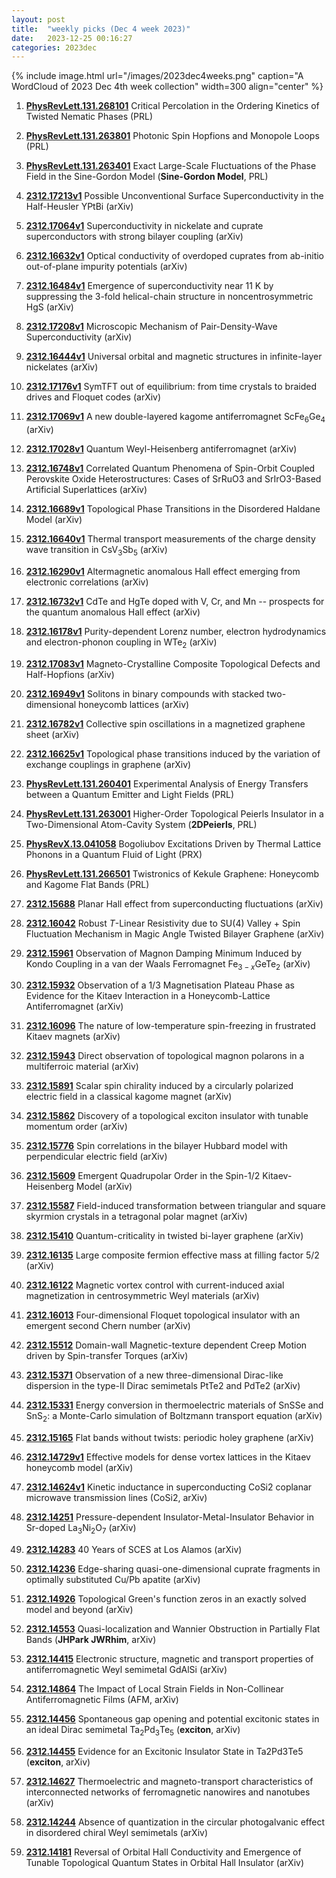 ```yaml
---
layout: post
title:  "weekly picks (Dec 4 week 2023)"
date:   2023-12-25 00:16:27
categories: 2023dec
---
```



{% include image.html url="/images/2023dec4weeks.png" caption="A WordCloud of 2023 Dec 4th week collection" width=300 align="center" %}


1. **[PhysRevLett.131.268101](https://link.aps.org/doi/10.1103/PhysRevLett.131.268101)** Critical Percolation in the Ordering Kinetics of Twisted Nematic Phases (PRL)



1. **[PhysRevLett.131.263801](https://link.aps.org/doi/10.1103/PhysRevLett.131.263801)** Photonic Spin Hopfions and Monopole Loops (PRL)

1. **[PhysRevLett.131.263401](https://link.aps.org/doi/10.1103/PhysRevLett.131.263401)** Exact Large-Scale Fluctuations of the Phase Field in the Sine-Gordon Model (**Sine-Gordon Model**, PRL)



1. **[2312.17213v1](https://arxiv.org/abs/2312.17213v1)** Possible Unconventional Surface Superconductivity in the Half-Heusler YPtBi (arXiv)

1. **[2312.17064v1](https://arxiv.org/abs/2312.17064v1)** Superconductivity in nickelate and cuprate superconductors with strong bilayer coupling (arXiv)

1. **[2312.16632v1](https://arxiv.org/abs/2312.16632v1)** Optical conductivity of overdoped cuprates from ab-initio out-of-plane impurity potentials (arXiv)

1. **[2312.16484v1](https://arxiv.org/abs/2312.16484v1)** Emergence of superconductivity near 11 K by suppressing the 3-fold helical-chain structure in noncentrosymmetric HgS (arXiv)

1. **[2312.17208v1](https://arxiv.org/abs/2312.17208v1)** Microscopic Mechanism of Pair-Density-Wave Superconductivity (arXiv)

1. **[2312.16444v1](https://arxiv.org/abs/2312.16444v1)** Universal orbital and magnetic structures in infinite-layer nickelates (arXiv)

1. **[2312.17176v1](https://arxiv.org/abs/2312.17176v1)** SymTFT out of equilibrium: from time crystals to braided drives and Floquet codes (arXiv)

1. **[2312.17069v1](https://arxiv.org/abs/2312.17069v1)** A new double-layered kagome antiferromagnet ScFe$_6$Ge$_4$ (arXiv)

1. **[2312.17028v1](https://arxiv.org/abs/2312.17028v1)** Quantum Weyl-Heisenberg antiferromagnet (arXiv)

1. **[2312.16748v1](https://arxiv.org/abs/2312.16748v1)** Correlated Quantum Phenomena of Spin-Orbit Coupled Perovskite Oxide Heterostructures: Cases of SrRuO3 and SrIrO3-Based Artificial Superlattices (arXiv)

1. **[2312.16689v1](https://arxiv.org/abs/2312.16689v1)** Topological Phase Transitions in the Disordered Haldane Model (arXiv)

1. **[2312.16640v1](https://arxiv.org/abs/2312.16640v1)** Thermal transport measurements of the charge density wave transition in CsV$_3$Sb$_5$ (arXiv)

1. **[2312.16290v1](https://arxiv.org/abs/2312.16290v1)** Altermagnetic anomalous Hall effect emerging from electronic correlations (arXiv)

1. **[2312.16732v1](https://arxiv.org/abs/2312.16732v1)** CdTe and HgTe doped with V, Cr, and Mn -- prospects for the quantum anomalous Hall effect (arXiv)

1. **[2312.16178v1](https://arxiv.org/abs/2312.16178v1)** Purity-dependent Lorenz number, electron hydrodynamics and electron-phonon coupling in WTe$_2$ (arXiv)

1. **[2312.17083v1](https://arxiv.org/abs/2312.17083v1)** Magneto-Crystalline Composite Topological Defects and Half-Hopfions (arXiv)

1. **[2312.16949v1](https://arxiv.org/abs/2312.16949v1)** Solitons in binary compounds with stacked two-dimensional honeycomb lattices (arXiv)

1. **[2312.16782v1](https://arxiv.org/abs/2312.16782v1)** Collective spin oscillations in a magnetized graphene sheet (arXiv)

1. **[2312.16625v1](https://arxiv.org/abs/2312.16625v1)** Topological phase transitions induced by the variation of exchange couplings in graphene (arXiv)



1. **[PhysRevLett.131.260401](https://link.aps.org/doi/10.1103/PhysRevLett.131.260401)** Experimental Analysis of Energy Transfers between a Quantum Emitter and Light Fields (PRL)

1. **[PhysRevLett.131.263001](https://link.aps.org/doi/10.1103/PhysRevLett.131.263001)** Higher-Order Topological Peierls Insulator in a Two-Dimensional Atom-Cavity System (**2DPeierls**, PRL)







1. **[PhysRevX.13.041058](https://link.aps.org/doi/10.1103/PhysRevX.13.041058)** Bogoliubov Excitations Driven by Thermal Lattice Phonons in a Quantum Fluid of Light (PRX)

1. **[PhysRevLett.131.266501](https://link.aps.org/doi/10.1103/PhysRevLett.131.266501)** Twistronics of Kekule Graphene: Honeycomb and Kagome Flat Bands (PRL)



1. **[2312.15688](http://arxiv.org/abs/2312.15688)** Planar Hall effect from superconducting fluctuations (arXiv)

1. **[2312.16042](http://arxiv.org/abs/2312.16042)** Robust $T$-Linear Resistivity due to SU(4) Valley + Spin Fluctuation Mechanism in Magic Angle Twisted Bilayer Graphene (arXiv)

1. **[2312.15961](http://arxiv.org/abs/2312.15961)** Observation of Magnon Damping Minimum Induced by Kondo Coupling in a van der Waals Ferromagnet Fe$_{3-x}$GeTe$_{2}$ (arXiv)

1. **[2312.15932](http://arxiv.org/abs/2312.15932)** Observation of a 1/3 Magnetisation Plateau Phase as Evidence for the Kitaev Interaction in a Honeycomb-Lattice Antiferromagnet (arXiv)

1. **[2312.16096](http://arxiv.org/abs/2312.16096)** The nature of low-temperature spin-freezing in frustrated Kitaev magnets (arXiv)

1. **[2312.15943](http://arxiv.org/abs/2312.15943)** Direct observation of topological magnon polarons in a multiferroic material (arXiv)

1. **[2312.15891](http://arxiv.org/abs/2312.15891)** Scalar spin chirality induced by a circularly polarized electric field in a classical kagome magnet (arXiv)

1. **[2312.15862](http://arxiv.org/abs/2312.15862)** Discovery of a topological exciton insulator with tunable momentum order (arXiv)

1. **[2312.15776](http://arxiv.org/abs/2312.15776)** Spin correlations in the bilayer Hubbard model with perpendicular electric field (arXiv)

1. **[2312.15609](http://arxiv.org/abs/2312.15609)** Emergent Quadrupolar Order in the Spin-$1/2$ Kitaev-Heisenberg Model (arXiv)

1. **[2312.15587](http://arxiv.org/abs/2312.15587)** Field-induced transformation between triangular and square skyrmion crystals in a tetragonal polar magnet (arXiv)

1. **[2312.15410](http://arxiv.org/abs/2312.15410)** Quantum-criticality in twisted bi-layer graphene (arXiv)

1. **[2312.16135](http://arxiv.org/abs/2312.16135)** Large composite fermion effective mass at filling factor 5/2 (arXiv)

1. **[2312.16122](http://arxiv.org/abs/2312.16122)** Magnetic vortex control with current-induced axial magnetization in centrosymmetric Weyl materials (arXiv)

1. **[2312.16013](http://arxiv.org/abs/2312.16013)** Four-dimensional Floquet topological insulator with an emergent second Chern number (arXiv)

1. **[2312.15512](http://arxiv.org/abs/2312.15512)** Domain-wall Magnetic-texture dependent Creep Motion driven by Spin-transfer Torques (arXiv)

1. **[2312.15371](http://arxiv.org/abs/2312.15371)** Observation of a new three-dimensional Dirac-like dispersion in the type-II Dirac semimetals PtTe2 and PdTe2 (arXiv)

1. **[2312.15331](http://arxiv.org/abs/2312.15331)** Energy conversion in thermoelectric materials of SnSSe and SnS$_2$: a Monte-Carlo simulation of Boltzmann transport equation (arXiv)

1. **[2312.15165](http://arxiv.org/abs/2312.15165)** Flat bands without twists: periodic holey graphene (arXiv)











1. **[2312.14729v1](https://arxiv.org/abs/2312.14729v1)** Effective models for dense vortex lattices in the Kitaev honeycomb model (arXiv)

1. **[2312.14624v1](https://arxiv.org/abs/2312.14624v1)** Kinetic inductance in superconducting CoSi2 coplanar microwave transmission lines (CoSi2, arXiv)

1. **[2312.14251](http://arxiv.org/abs/2312.14251)** Pressure-dependent Insulator-Metal-Insulator Behavior in Sr-doped La$_3$Ni$_2$O$_7$ (arXiv)

1. **[2312.14283](http://arxiv.org/abs/2312.14283)** 40 Years of SCES at Los Alamos (arXiv)

1. **[2312.14236](http://arxiv.org/abs/2312.14236)** Edge-sharing quasi-one-dimensional cuprate fragments in optimally substituted Cu/Pb apatite (arXiv)

1. **[2312.14926](http://arxiv.org/abs/2312.14926)** Topological Green's function zeros in an exactly solved model and beyond (arXiv)

1. **[2312.14553](http://arxiv.org/abs/2312.14553)** Quasi-localization and Wannier Obstruction in Partially Flat Bands (**JHPark JWRhim**, arXiv)

1. **[2312.14415](http://arxiv.org/abs/2312.14415)** Electronic structure, magnetic and transport properties of antiferromagnetic Weyl semimetal GdAlSi (arXiv)

1. **[2312.14864](http://arxiv.org/abs/2312.14864)** The Impact of Local Strain Fields in Non-Collinear Antiferromagnetic Films (AFM, arXiv)

1. **[2312.14456](http://arxiv.org/abs/2312.14456)** Spontaneous gap opening and potential excitonic states in an ideal Dirac semimetal Ta$_2$Pd$_3$Te$_5$ (**exciton**, arXiv)

1. **[2312.14455](http://arxiv.org/abs/2312.14455)** Evidence for an Excitonic Insulator State in Ta2Pd3Te5 (**exciton**, arXiv)

1. **[2312.14627](http://arxiv.org/abs/2312.14627)** Thermoelectric and magneto-transport characteristics of interconnected networks of ferromagnetic nanowires and nanotubes (arXiv)

1. **[2312.14244](http://arxiv.org/abs/2312.14244)** Absence of quantization in the circular photogalvanic effect in disordered chiral Weyl semimetals (arXiv)

1. **[2312.14181](http://arxiv.org/abs/2312.14181)** Reversal of Orbital Hall Conductivity and Emergence of Tunable Topological Quantum States in Orbital Hall Insulator (arXiv)



